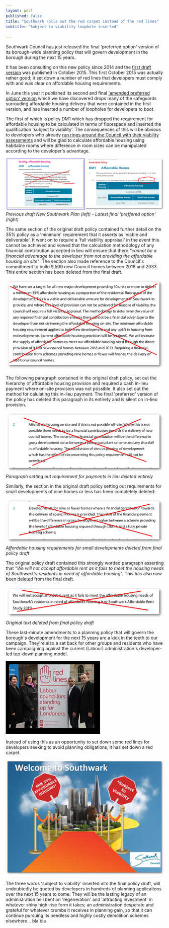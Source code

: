 ```yaml
---
layout: post
published: false
title: "Southwark rolls out the red carpet instead of the red lines"
subtitle: "Subject to viability loophole inserted"
  
---
```


Southwark Council has just released the final 'preferred option' version of its borough-wide planning policy that will govern development in the borough during the next 15 years.

It has been consulting on this new policy since 2014 and the [first draft version](http://www.2.southwark.gov.uk/download/downloads/id/12867/new_southwark_plan_preferred_option_consultation_version_web) was published in October 2015. This first October 2015 was actually rather good; it set down a number of red lines that developers must comply with and was clear on affordable housing requirements.

In June this year it published its second and final ['amended preferred option' version](https://www.southwark.gov.uk/assets/attach/3658/NSP%20Full%20New%20and%20Revised%20Policies%20optimised.pdf) which we have discovered drops many of the safeguards surrouding affordable housing delivery that were contained in the first version, and has inserted a number of loopholes for developers to boot. 

The first of which is policy DM1 which has dropped the requirement for affordable housing to be calculated in terms of floorspace and inserted the qualification 'subject to viability'. The consequences of this will be obvious to developers who already [run rings around the Council with their viability assessments](http://35percent.org/collated-viability-assessments/) and will be glad to calculate affordable housing using habitable rooms where difference in room sizes can be manipulated according to the developer's advantage.

![](/img/amendednsp.png)
*Previous draft New Southwark Plan (left) - Latest final 'preffered option' (right)*

The same section of the original draft policy contained further detail on the 35% policy as a 'minimum' requirement that it asserts as 'viable and deliverable'. It went on to require a 'full viability appraisal' in the event this cannot be achieved and vowed that the calculation methodology of any financial contribution accepted in lieu will ensure that there _"cannot be a financial advantage to the developer from not providing the affordable housing on site"_. The section also made reference to the Council's committment to build 9,500 new Council homes between 2018 and 2033.
This entire section has been deleted from the final draft. 

![](/img/nspahtarget.png)

The following paragraph contained in the original draft policy, set out the hierarchy of affordable housing provision and required a cash in-lieu payment where on-site provision was not possible. It also set out the method for calulating this in-lieu payment. The final 'preferred' version of the policy has deleted this paragraph in its entirety and is silent on in-lieu provision.

![](/img/nspfcontribs.png)
*Paragraph setting out requirement for payments in lieu deleted entirely*

Similarly, the section in the original draft policy setting out requirements for small developments of nine homes or less has been completely deleted: 

![](/img/nspninehomes.png)
*Affordable housing requirements for small developments deleted from final policy draft*

The original policy draft contained this strongly worded paragraph asserting that _"We will not accept affordable rent as it fails to meet the housing needs of Southwark's residents in need of affordable housing"._ This has also now been deleted from the final draft.

![](/img/nspar.png)
*Original text deleted from final policy draft*

These last-minute amendments to a planning policy that will govern the borough's development for the next 15 years are a kick in the teeth to our campaign. They're also a set back for other groups and residents who have been campaigning against the current (Labour) administration's developer-led top-down planning model.

![](/img/swkredlines.jpg)

Instead of using this as an opportunity to set down some red lines for developers seeking to avoid planning obligations, it has set down a red carpet. 

![](/img/subjecttoviability.png)

The three words 'subject to viability' inserted into the final policy draft, will undoubtedly be quoted by developers in hundreds of planning applications over the next 15 years to come. They will be the lasting legacy of an administration hell bent on 'regeneration' and 'attracting investment' in whatever shiny high-rise form it takes; an administration desperate and grateful for whatever crumbs it receives in planning gain, so that it can continue pursuing its needless and highly costly demolition schemes elsewhere... bla bla
